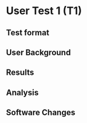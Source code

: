 # User Test 1 (T1)
 
 ## Test format
 
 ## User Background
 
 ## Results 
 
 ## Analysis
 
 ## Software Changes

